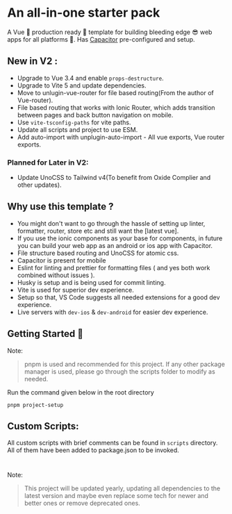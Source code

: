 # An all-in-one starter pack

A Vue 💚 production ready 🤩 template for building bleeding edge 😎 web apps for all platforms 🌟. Has [Capacitor](https://capacitorjs.com) pre-configured and setup.

## New in V2 :

-   Upgrade to Vue 3.4 and enable `props-destructure`.
-   Upgrade to Vite 5 and update dependencies.
-   Move to unlugin-vue-router for file based routing(From the author of Vue-router).
-   File based routing that works with Ionic Router, which adds transition between pages and back button navigation on mobile.
-   Use `vite-tsconfig-paths` for vite paths.
-   Update all scripts and project to use ESM.
-   Add auto-import with unplugin-auto-import - All vue exports, Vue router exports.

### Planned for Later in V2:

-   Update UnoCSS to Tailwind v4(To benefit from Oxide Complier and other updates).

## Why use this template ?

-   You might don't want to go through the hassle of setting up linter, formatter, router, store etc and still want the [latest vue].
-   If you use the ionic components as your base for components, in future you can build your web app as an android or ios app with Capacitor.
-   File structure based routing and UnoCSS for atomic css.
-   Capacitor is present for mobile
-   Eslint for linting and prettier for formatting files ( and yes both work combined without issues ).
-   Husky is setup and is being used for commit linting.
-   Vite is used for superior dev experience.
-   Setup so that, VS Code suggests all needed extensions for a good dev experience.
-   Live servers with `dev-ios` & `dev-android` for easier dev experience.

###

## Getting Started 🤩

Note:

> pnpm is used and recommended for this project. If any other package manager is used, please go through the scripts folder to modify as needed.

Run the command given below in the root directory

```
pnpm project-setup
```

## Custom Scripts:

All custom scripts with brief comments can be found in `scripts` directory. All of them have been added to package.json to be invoked.

#

Note:

> This project will be updated yearly, updating all dependencies to the latest version and maybe even replace some tech for newer and better ones or remove deprecated ones.
